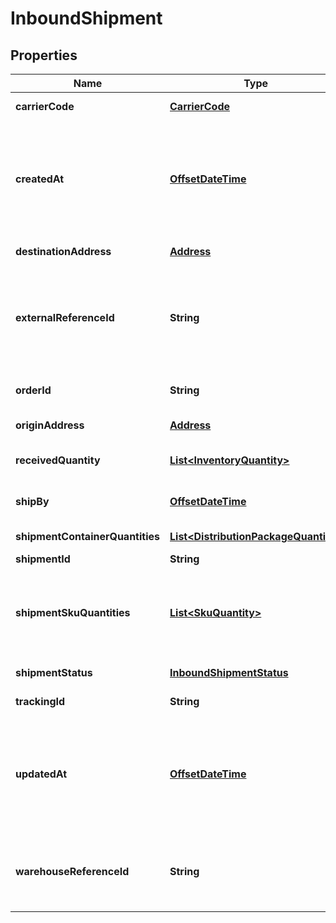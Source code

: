 
# InboundShipment

## Properties
Name | Type | Description | Notes
------------ | ------------- | ------------- | -------------
**carrierCode** | [**CarrierCode**](CarrierCode.md) | The shipment carrier code. |  [optional]
**createdAt** | [**OffsetDateTime**](OffsetDateTime.md) | Timestamp when the shipment was created. The date is returned in &lt;a href&#x3D;&#39;https://developer-docs.amazon.com/sp-api/docs/iso-8601&#39;&gt;ISO 8601&lt;/a&gt; format. |  [optional]
**destinationAddress** | [**Address**](Address.md) | Destination address for this shipment. | 
**externalReferenceId** | **String** | Client-provided reference ID that can correlate this shipment to client resources. For example, to map this shipment to an internal bookkeeping order record. |  [optional]
**orderId** | **String** | The AWD inbound order ID that this inbound shipment belongs to. | 
**originAddress** | [**Address**](Address.md) | Origin address for this shipment. | 
**receivedQuantity** | [**List&lt;InventoryQuantity&gt;**](InventoryQuantity.md) | Quantity received (at the receiving end) as part of this shipment. |  [optional]
**shipBy** | [**OffsetDateTime**](OffsetDateTime.md) | Timestamp when the shipment will be shipped. |  [optional]
**shipmentContainerQuantities** | [**List&lt;DistributionPackageQuantity&gt;**](DistributionPackageQuantity.md) | Packages that are part of this shipment. | 
**shipmentId** | **String** | Unique shipment ID. | 
**shipmentSkuQuantities** | [**List&lt;SkuQuantity&gt;**](SkuQuantity.md) | Quantity details at SKU level for the shipment. This attribute will only appear if the skuQuantities parameter in the request is set to SHOW. |  [optional]
**shipmentStatus** | [**InboundShipmentStatus**](InboundShipmentStatus.md) | Current status of this shipment. | 
**trackingId** | **String** | Carrier-unique tracking ID for this shipment. |  [optional]
**updatedAt** | [**OffsetDateTime**](OffsetDateTime.md) | Timestamp when the shipment was updated. The date is returned in &lt;a href&#x3D;&#39;https://developer-docs.amazon.com/sp-api/docs/iso-8601&#39;&gt;ISO 8601&lt;/a&gt; format. |  [optional]
**warehouseReferenceId** | **String** | An AWD-provided reference ID that you can use to interact with the warehouse. For example, a carrier appointment booking. |  [optional]



